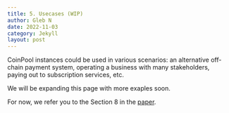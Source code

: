 ```yaml
---
title: 5. Usecases (WIP)
author: Gleb N
date: 2022-11-03
category: Jekyll
layout: post
---
```


CoinPool instances could be used in various scenarios: an alternative off-chain payment system,
operating a business with many stakeholders, paying out to subscription services, etc.

We will be expanding this page with more exaples soon.

For now, we refer you to the Section 8 in the [paper](https://coinpool.dev/).
